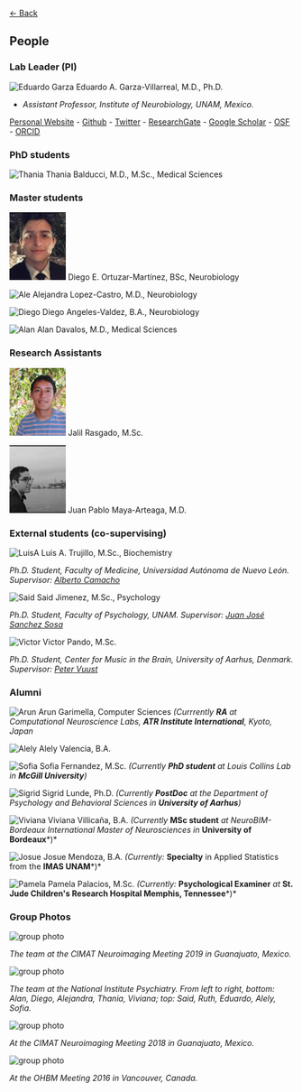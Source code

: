 [<- Back](index.md)

## People

### Lab Leader (PI)

![Eduardo Garza](ed_2018.jpg) Eduardo A. Garza-Villarreal, M.D., Ph.D.

* *Assistant Professor, Institute of Neurobiology, UNAM, Mexico.*


[Personal Website](https://egarza.github.io) - [Github](https://github.com/egarza) - [Twitter](https://twitter.com/egarzav) - [ResearchGate](https://www.researchgate.net/profile/Eduardo_Garza_Villarreal) - [Google Scholar](https://scholar.google.com/citations?user=bX502bUAAAAJ&hl=en) - [OSF](https://osf.io/uc6aj/) - [ORCID](https://orcid.org/0000-0003-1381-8648)


### PhD students

![Thania](thania.jpg) Thania Balducci, M.D., M.Sc., Medical Sciences


### Master students

![Diego E](diegoe.jpg) Diego E. Ortuzar-Martínez, BSc, Neurobiology

![Ale](ale.jpg) Alejandra Lopez-Castro, M.D., Neurobiology

![Diego](diego.jpg) Diego Angeles-Valdez, B.A., Neurobiology

![Alan](alan.jpg) Alan Davalos, M.D., Medical Sciences


### Research Assistants

![Jalil](jalil.jpg) Jalil Rasgado, M.Sc.

![Maya](maya.jpg) Juan Pablo Maya-Arteaga, M.D.

### External students (co-supervising)

![LuisA](luis.jpg) Luis A. Trujillo, M.Sc., Biochemistry

*Ph.D. Student, Faculty of Medicine, Universidad Autónoma de Nuevo León. Supervisor: [Alberto Camacho](https://scholar.google.com.mx/citations?user=4rbm3UYAAAAJ&hl=en)*

![Said](said.jpg) Said Jimenez, M.Sc., Psychology

*Ph.D. Student, Faculty of Psychology, UNAM. Supervisor: [Juan José Sanchez Sosa](http://psicologia.posgrado.unam.mx/juan-jose-sanchez-sosa/)*

![Victor](victor.jpg) Victor Pando, M.Sc.

*Ph.D. Student, Center for Music in the Brain, University of Aarhus, Denmark. Supervisor: [Peter Vuust](https://scholar.google.com/citations?user=DkKlEL0AAAAJ&hl=en&oi=ao)*


### Alumni

![Arun](arun.jpg) Arun Garimella, Computer Sciences *(Currrently **RA** at Computational Neuroscience Labs, **ATR Institute International**, Kyoto, Japan*


![Alely](alely.jpg) Alely Valencia, B.A. 

![Sofia](sofia.jpg) Sofia Fernandez, M.Sc. *(Currently **PhD student** at Louis Collins Lab in **McGill University**)*

![Sigrid](sigrid.jpg) Sigrid Lunde, Ph.D. *(Currently **PostDoc** at the Department of Psychology and Behavioral Sciences in **University of Aarhus**)*

![Viviana](viviana.jpg) Viviana Villicaña, B.A. *(Currently* **MSc student** *at NeuroBIM-Bordeaux International Master of Neurosciences in* **University of Bordeaux***)*

![Josue](josue.jpg) Josue Mendoza, B.A. *(Currently:* **Specialty** in Applied Statistics from the **IMAS UNAM***)*

![Pamela](pame.jpg) Pamela Palacios, M.Sc. *(Currently:* **Psychological Examiner** *at* **St. Jude Children's Research Hospital Memphis, Tennessee***)*

### Group Photos

![group photo](group4.jpg)

*The team at the CIMAT Neuroimaging Meeting 2019 in Guanajuato, Mexico.*

![group photo](group3.jpg)

*The team at the National Institute Psychiatry. From left to right, bottom: Alan, Diego, Alejandra, Thania, Viviana; top: Said, Ruth, Eduardo, Alely, Sofia.*

![group photo](group1.jpg)

*At the CIMAT Neuroimaging Meeting 2018 in Guanajuato, Mexico.*

![group photo](group2.jpg)

*At the OHBM Meeting 2016 in Vancouver, Canada.*